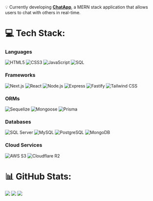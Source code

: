 💡 Currently developing [**ChatApp**](https://github.com/vitorpereira2607/chatapp), a MERN stack application that allows users to chat with others in real-time. 

# 💻 Tech Stack:

### Languages
![HTML5](https://img.shields.io/badge/-HTML5-E34F26?style=flat&logo=html5&logoColor=white)
![CSS3](https://img.shields.io/badge/-CSS3-1572B6?style=flat&logo=css3&logoColor=white)
![JavaScript](https://img.shields.io/badge/-JavaScript-F7DF1E?style=flat&logo=javascript&logoColor=black)
![SQL](https://img.shields.io/badge/-SQL-4479A1?style=flat&logo=postgresql&logoColor=white)

### Frameworks
![Next.js](https://img.shields.io/badge/-Next.js-000000?style=flat&logo=next.js&logoColor=white)
![React](https://img.shields.io/badge/-React-61DAFB?style=flat&logo=react&logoColor=black)
![Node.js](https://img.shields.io/badge/-Node.js-339933?style=flat&logo=node.js&logoColor=white)
![Express](https://img.shields.io/badge/-Express-000000?style=flat&logo=express&logoColor=white)
![Fastify](https://img.shields.io/badge/-Fastify-000000?style=flat&logo=fastify&logoColor=white)
![Tailwind CSS](https://img.shields.io/badge/-Tailwind%20CSS-38B2AC?style=flat&logo=tailwind-css&logoColor=white)

### ORMs
![Sequelize](https://img.shields.io/badge/-Sequelize-52B0E7?style=flat&logo=sequelize&logoColor=white)
![Mongoose](https://img.shields.io/badge/-Mongoose-880000?style=flat&logo=mongoose&logoColor=white)
![Prisma](https://img.shields.io/badge/-Prisma-2D3748?style=flat&logo=prisma&logoColor=white)

### Databases
![SQL Server](https://img.shields.io/badge/-SQL%20Server-CC2927?style=flat&logo=microsoft-sql-server&logoColor=white)
![MySQL](https://img.shields.io/badge/-MySQL-4479A1?style=flat&logo=mysql&logoColor=white)
![PostgreSQL](https://img.shields.io/badge/-PostgreSQL-4169E1?style=flat&logo=postgresql&logoColor=white)
![MongoDB](https://img.shields.io/badge/-MongoDB-47A248?style=flat&logo=mongodb&logoColor=white)

### Cloud Services
![AWS S3](https://img.shields.io/badge/-AWS%20S3-569A31?style=flat&logo=amazon-s3&logoColor=white)
![Cloudflare R2](https://img.shields.io/badge/-Cloudflare%20R2-F38020?style=flat&logo=cloudflare&logoColor=white)

# 📊 GitHub Stats:
![](https://github-readme-stats.vercel.app/api?username=vitorpereira2607&show_icons=true&theme=dark&border_color=FFA500&icon_color=FFA500&title_color=FFA500) 
![](https://github-readme-streak-stats.herokuapp.com/?user=vitorpereira2607&theme=dark&hide_border=false&border_color=FFA500&stroke=FFA500&ring=FFA500&fire=FFA500&currStreakLabel=FFA500) 
![](https://github-readme-stats.vercel.app/api/top-langs/?username=vitorpereira2607&theme=dark&hide_border=false&include_all_commits=true&count_private=false&layout=compact&border_color=FFA500&title_color=FFA500)


